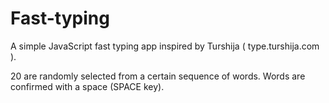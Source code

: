 # Fast-typing
A simple JavaScript fast typing app inspired by Turshija ( type.turshija.com ).

20 are randomly selected from a certain sequence of words.
Words are confirmed with a space (SPACE key).
